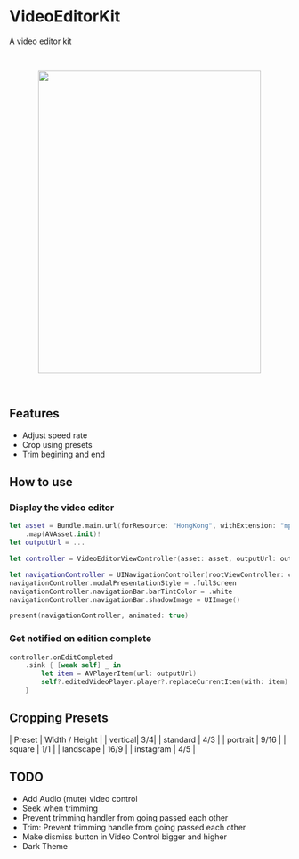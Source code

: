 # VideoEditorKit

A video editor kit

<br/>
<p align="center">
  <img src="https://i.postimg.cc/8zyjzGLn/Video-Editor-Kit.png" width="400" height="542">
</p>
<br/>

## Features

- Adjust speed rate
- Crop using presets
- Trim begining and end

## How to use

### Display the video editor

```swift
let asset = Bundle.main.url(forResource: "HongKong", withExtension: "mp4")
    .map(AVAsset.init)!
let outputUrl = ...

let controller = VideoEditorViewController(asset: asset, outputUrl: outputUrl)

let navigationController = UINavigationController(rootViewController: controller)
navigationController.modalPresentationStyle = .fullScreen
navigationController.navigationBar.barTintColor = .white
navigationController.navigationBar.shadowImage = UIImage()

present(navigationController, animated: true)
```

### Get notified on edition complete


```swift
controller.onEditCompleted
    .sink { [weak self] _ in
        let item = AVPlayerItem(url: outputUrl)
        self?.editedVideoPlayer.player?.replaceCurrentItem(with: item)
    }
```

## Cropping Presets

| Preset      | Width / Height |
| vertical| 3/4|
| standard | 4/3 |
| portrait | 9/16 |
| square | 1/1 |
| landscape | 16/9 |
| instagram | 4/5 |

## TODO

- Add Audio (mute) video control
- Seek when trimming
- Prevent trimming handler from going passed each other
- Trim: Prevent trimming handle from going passed each other
- Make dismiss button in Video Control bigger and higher
- Dark Theme
